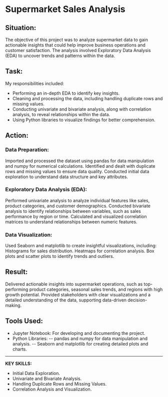 # Supermarket Sales Analysis
## Situation:
The objective of this project was to analyze supermarket data to gain actionable insights that could help improve business operations and customer satisfaction. The analysis involved Exploratory Data Analysis (EDA) to uncover trends and patterns within the data.

## Task:
My responsibilities included:

- Performing an in-depth EDA to identify key insights.
- Cleaning and processing the data, including handling duplicate rows and missing values.
- Conducting univariate and bivariate analysis, along with correlation analysis, to reveal relationships within the data.
- Using Python libraries to visualize findings for better comprehension.
  
## Action:

### Data Preparation:

Imported and processed the dataset using pandas for data manipulation and numpy for numerical calculations.
Identified and dealt with duplicate rows and missing values to ensure data quality.
Conducted initial data exploration to understand data structure and key attributes.

### Exploratory Data Analysis (EDA):
Performed univariate analysis to analyze individual features like sales, product categories, and customer demographics.
Conducted bivariate analysis to identify relationships between variables, such as sales performance by region or time.
Calculated and visualized correlation matrices to understand relationships between numeric features.

### Data Visualization:
Used Seaborn and matplotlib to create insightful visualizations, including:
Histograms for sales distribution.
Heatmaps for correlation analysis.
Box plots and scatter plots to identify trends and outliers.

## Result:
Delivered actionable insights into supermarket operations, such as top-performing product categories, seasonal sales trends, and regions with high growth potential.
Provided stakeholders with clear visualizations and a detailed understanding of the data, supporting data-driven decision-making.

## Tools Used:
- Jupyter Notebook: For developing and documenting the project.
- Python Libraries:
-- pandas and numpy for data manipulation and analysis.
-- Seaborn and matplotlib for creating detailed plots and charts.

--- 

**KEY SKILLS:**
- Initial Data Exploration.
- Univariate and Bivariate Analysis.
- Handling Duplicate Rows and Missing Values.
- Correlation Analysis and Visualization.
